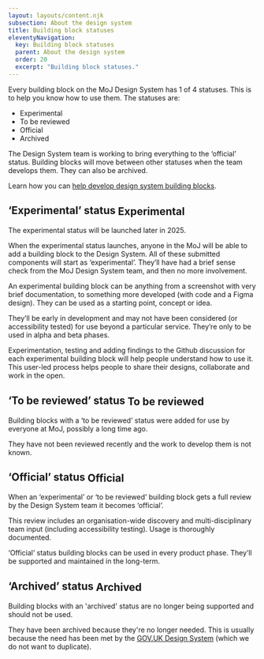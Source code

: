 ```yaml
---
layout: layouts/content.njk
subsection: About the design system
title: Building block statuses
eleventyNavigation:
  key: Building block statuses
  parent: About the design system
  order: 20
  excerpt: "Building block statuses."
---
```


Every building block on the MoJ Design System has 1 of 4 statuses. This is to help you know how to use them. The statuses are:

- Experimental
- To be reviewed
- Official
- Archived

The Design System team is working to bring everything to the ‘official’ status. Building blocks will move between other statuses when the team develops them. They can also be archived.

Learn how you can [help develop design system building blocks](/get-involved/suggest-a-change/).

## ‘Experimental’ status <span class="govuk-tag govuk-tag--blue" style="vertical-align:middle;" aria-hidden="true">Experimental</span>

<div class="govuk-inset-text">
  The experimental status will be launched later in 2025.
</div>

When the experimental status launches, anyone in the MoJ will be able to add a building block to the Design System. All of these submitted components will start as ‘experimental’. They’ll have had a brief sense check from the MoJ Design System team, and then no more involvement.

An experimental building block can be anything from a screenshot with very brief documentation, to something more developed (with code and a Figma design). They can be used as a starting point, concept or idea.

They’ll be early in development and may not have been considered (or accessibility tested) for use beyond a particular service. They’re only to be used in alpha and beta phases.

Experimentation, testing and adding findings to the Github discussion for each experimental building block will help people understand how to use it. This user-led process helps people to share their designs, collaborate and work in the open.

## ‘To be reviewed’ status <span class="govuk-tag govuk-tag--red"  style="vertical-align:middle;" aria-hidden="true">To be reviewed</span>

Building blocks with a ‘to be reviewed’ status were added for use by everyone at MoJ, possibly a long time ago.

They have not been reviewed recently and the work to develop them is not known.

## ‘Official’ status <span class="govuk-tag govuk-tag--green"  style="vertical-align:middle;" aria-hidden="true">Official</span>

When an ‘experimental’ or ‘to be reviewed’ building block gets a full review by the Design System team it becomes ‘official’.

This review includes an organisation-wide discovery and multi-disciplinary team input (including accessibility testing). Usage is thoroughly documented.

‘Official’ status building blocks can be used in every product phase. They’ll be supported and maintained in the long-term.

## ‘Archived’ status <span class="govuk-tag govuk-tag--grey"  style="vertical-align:middle;" aria-hidden="true">Archived</span>

Building blocks with an 'archived' status are no longer being supported and should not be used.

They have been archived because they're no longer needed. This is usually because the need has been met by the [GOV.UK Design System](https://design-system.service.gov.uk/) (which we do not want to duplicate).
